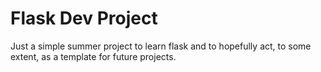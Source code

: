 # Flask Dev Project

Just a simple summer project to learn flask and to hopefully 
act, to some extent, as a template for future projects.
